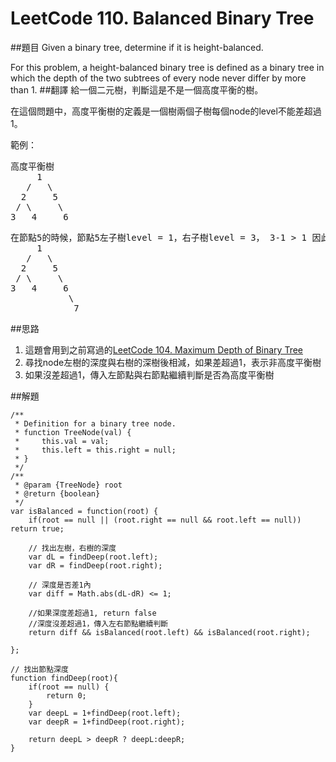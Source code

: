 # LeetCode 110. Balanced Binary Tree
##題目
Given a binary tree, determine if it is height-balanced.

For this problem, a height-balanced binary tree is defined as a binary tree in which the depth of the two subtrees of every node never differ by more than 1.
##翻譯
給一個二元樹，判斷這是不是一個高度平衡的樹。

在這個問題中，高度平衡樹的定義是一個樹兩個子樹每個node的level不能差超過1。

範例：   
<pre>
高度平衡樹
     1
   /   \
  2     5
 / \     \
3   4     6  
</pre>

<pre>
在節點5的時候，節點5左子樹level = 1，右子樹level = 3， 3-1 > 1 因此這是非高度平衡樹
     1
   /   \
  2     5
 / \     \
3   4     6  
           \
            7 
</pre>

##思路
1. 這題會用到之前寫過的[LeetCode 104. Maximum Depth of Binary Tree](questions/104md.md)
2. 尋找node左樹的深度與右樹的深樹後相減，如果差超過1，表示非高度平衡樹
3. 如果沒差超過1，傳入左節點與右節點繼續判斷是否為高度平衡樹

##解題
```
/**
 * Definition for a binary tree node.
 * function TreeNode(val) {
 *     this.val = val;
 *     this.left = this.right = null;
 * }
 */
/**
 * @param {TreeNode} root
 * @return {boolean}
 */
var isBalanced = function(root) {
    if(root == null || (root.right == null && root.left == null)) return true;
    
    // 找出左樹，右樹的深度
    var dL = findDeep(root.left);
    var dR = findDeep(root.right);
    
    // 深度是否差1內
    var diff = Math.abs(dL-dR) <= 1;
    
    //如果深度差超過1, return false
    //深度沒差超過1，傳入左右節點繼續判斷
    return diff && isBalanced(root.left) && isBalanced(root.right);

};

// 找出節點深度
function findDeep(root){
    if(root == null) {
        return 0;
    }
    var deepL = 1+findDeep(root.left);
    var deepR = 1+findDeep(root.right);
    
    return deepL > deepR ? deepL:deepR;
}
```



